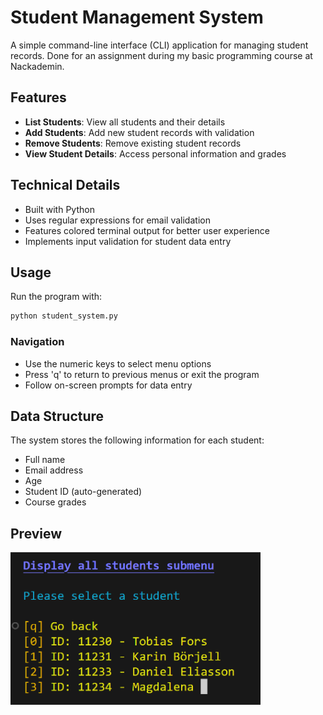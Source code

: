 # Student Management System

A simple command-line interface (CLI) application for managing student records.
Done for an assignment during my basic programming course at Nackademin.

## Features

- **List Students**: View all students and their details
- **Add Students**: Add new student records with validation
- **Remove Students**: Remove existing student records
- **View Student Details**: Access personal information and grades

## Technical Details

- Built with Python
- Uses regular expressions for email validation
- Features colored terminal output for better user experience
- Implements input validation for student data entry

## Usage

Run the program with:

```bash
python student_system.py
```

### Navigation

- Use the numeric keys to select menu options
- Press 'q' to return to previous menus or exit the program
- Follow on-screen prompts for data entry

## Data Structure

The system stores the following information for each student:
- Full name
- Email address
- Age
- Student ID (auto-generated)
- Course grades

## Preview

<img src="previewImage.png" alt="Preview of the Student Management System" width="400"/>
